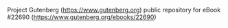 Project Gutenberg (https://www.gutenberg.org) public repository for eBook #22690 (https://www.gutenberg.org/ebooks/22690)
